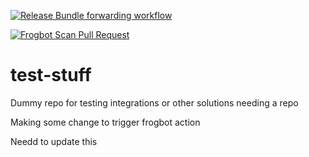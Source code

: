 [![Release Bundle forwarding workflow](https://github.com/chriswhateley/test-stuff/actions/workflows/release-bundle-forwarder.yml/badge.svg)](https://github.com/chriswhateley/test-stuff/actions/workflows/release-bundle-forwarder.yml)

[![Frogbot Scan Pull Request](https://github.com/chriswhateley/test-stuff/actions/workflows/frogbot-1-scan-pr.yml/badge.svg)](https://github.com/chriswhateley/test-stuff/actions/workflows/frogbot-1-scan-pr.yml)

# test-stuff
Dummy repo for testing integrations or other solutions needing a repo

Making some change to trigger frogbot action

Needd to update this
